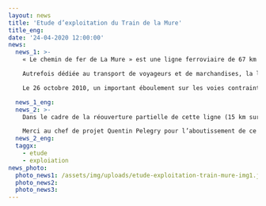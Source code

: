 ```yaml
---
layout: news
title: 'Etude d’exploitation du Train de la Mure'
title_eng:
date: '24-04-2020 12:00:00'
news:
  news_1: >-
    « Le chemin de fer de La Mure » est une ligne ferroviaire de 67 km de long, située dans le département de l’Isère. Elle relie la gare de Saint-Georges-de-Commiers à celle de La Mure. 

    Autrefois dédiée au transport de voyageurs et de marchandises, la ligne est depuis 1978, exploitée dans le cadre d’un service touristique.  

    Le 26 octobre 2010, un important éboulement sur les voies contraint l’exploitant Veolia transport à interrompre les circulations et à cesser l’exploitation de la ligne. En 2017, La société Edeis est désigné pour restaurer et reprendre l’exploitation de la ligne. 

  news_1_eng:
  news_2: >-
    Dans le cadre de la réouverture partielle de cette ligne (15 km sur les 67 km) prévue pour 2020, Rail Concept est intervenu pour réaliser une analyse de l’exploitabilité de la ligne afin de confirmer et d’affiner les hypothèses d’exploitation prise par Edeis en phase de Dossier de Sécurité.  

    Merci au chef de projet Quentin Pelegry pour l’aboutissement de ce projet.
  news_2_eng:
  taggx:
    - etude
    - exploiation
news_photo:
  photo_news1: /assets/img/uploads/etude-exploitation-train-mure-img1.jpg
  photo_news2:
  photo_news3:
---
```

